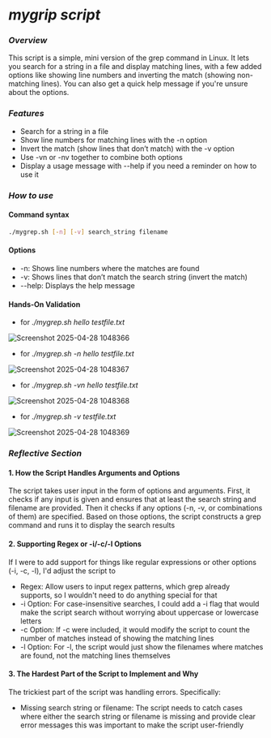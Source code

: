 # *mygrip script*


### *Overview*

This script is a simple, mini version of the grep command in Linux. It lets you search for a string in a file and display matching lines, with a few added options like showing line numbers and inverting the match (showing non-matching lines). You can also get a quick help message if you're unsure about the options.

### *Features* 

* Search for a string in a file
* Show line numbers for matching lines with the -n option
* Invert the match (show lines that don’t match) with the -v option
* Use -vn or -nv together to combine both options
* Display a usage message with --help if you need a reminder on how to use it

### *How to use*
#### Command syntax 
```bash
./mygrep.sh [-n] [-v] search_string filename
```

#### Options
* -n: Shows line numbers where the matches are found
* -v: Shows lines that don’t match the search string (invert the match)
* --help: Displays the help message

#### Hands-On Validation

* for *./mygrep.sh hello testfile.txt*
  
![Screenshot 2025-04-28 1048366](https://github.com/user-attachments/assets/172aa959-87d4-4211-8f0b-862df12f919f)

* for  *./mygrep.sh -n hello testfile.txt*

![Screenshot 2025-04-28 1048367](https://github.com/user-attachments/assets/d8239263-30d5-4d37-80b0-20df2f4d6252)

* for *./mygrep.sh -vn hello testfile.txt*

![Screenshot 2025-04-28 1048368](https://github.com/user-attachments/assets/ccb82e9e-6356-47d7-9225-c1bc10caf942)

* for *./mygrep.sh -v testfile.txt*

![Screenshot 2025-04-28 1048369](https://github.com/user-attachments/assets/f34de775-f018-42d8-9375-27bf06193951)


### *Reflective Section*
#### 1. How the Script Handles Arguments and Options
The script takes user input in the form of options and arguments. First, it checks if any input is given and ensures that at least the search string and filename are provided. Then it checks if any options (-n, -v, or combinations of them) are specified. Based on those options, the script constructs a grep command and runs it to display the search results

#### 2. Supporting Regex or -i/-c/-l Options
If I were to add support for things like regular expressions or other options (-i, -c, -l), I'd adjust the script to

* Regex: Allow users to input regex patterns, which grep already supports, so I wouldn't need to do anything special for that
* -i Option: For case-insensitive searches, I could add a -i flag that would make the script search without worrying about uppercase or lowercase letters
* -c Option: If -c were included, it would modify the script to count the number of matches instead of showing the matching lines
* -l Option: For -l, the script would just show the filenames where matches are found, not the matching lines themselves

#### 3. The Hardest Part of the Script to Implement and Why
The trickiest part of the script was handling errors. Specifically:

* Missing search string or filename: The script needs to catch cases where either the search string or filename is missing and provide clear error messages this was important to make the script user-friendly

















